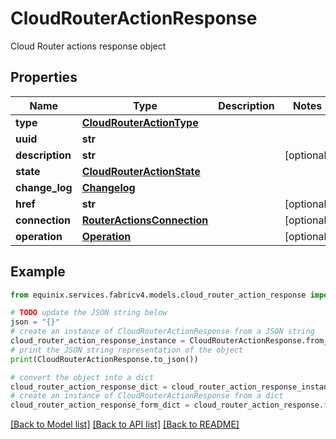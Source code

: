 # CloudRouterActionResponse

Cloud Router actions response object

## Properties

Name | Type | Description | Notes
------------ | ------------- | ------------- | -------------
**type** | [**CloudRouterActionType**](CloudRouterActionType.md) |  | 
**uuid** | **str** |  | 
**description** | **str** |  | [optional] 
**state** | [**CloudRouterActionState**](CloudRouterActionState.md) |  | 
**change_log** | [**Changelog**](Changelog.md) |  | 
**href** | **str** |  | [optional] 
**connection** | [**RouterActionsConnection**](RouterActionsConnection.md) |  | [optional] 
**operation** | [**Operation**](Operation.md) |  | [optional] 

## Example

```python
from equinix.services.fabricv4.models.cloud_router_action_response import CloudRouterActionResponse

# TODO update the JSON string below
json = "{}"
# create an instance of CloudRouterActionResponse from a JSON string
cloud_router_action_response_instance = CloudRouterActionResponse.from_json(json)
# print the JSON string representation of the object
print(CloudRouterActionResponse.to_json())

# convert the object into a dict
cloud_router_action_response_dict = cloud_router_action_response_instance.to_dict()
# create an instance of CloudRouterActionResponse from a dict
cloud_router_action_response_form_dict = cloud_router_action_response.from_dict(cloud_router_action_response_dict)
```
[[Back to Model list]](../README.md#documentation-for-models) [[Back to API list]](../README.md#documentation-for-api-endpoints) [[Back to README]](../README.md)


